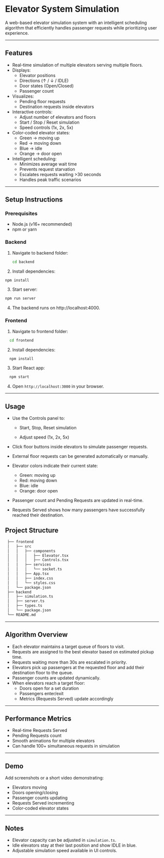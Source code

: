 # Elevator System Simulation

A web-based elevator simulation system with an intelligent scheduling algorithm that efficiently handles passenger requests while prioritizing user experience.

---

## **Features**

- Real-time simulation of multiple elevators serving multiple floors.
- Displays:
  - Elevator positions
  - Directions (↑ / ↓ / IDLE)
  - Door states (Open/Closed)
  - Passenger count
- Visualizes:
  - Pending floor requests
  - Destination requests inside elevators
- Interactive controls:
  - Adjust number of elevators and floors
  - Start / Stop / Reset simulation
  - Speed controls (1x, 2x, 5x)
- Color-coded elevator states:
  - Green → moving up
  - Red → moving down
  - Blue → idle
  - Orange → door open
- Intelligent scheduling:
  - Minimizes average wait time
  - Prevents request starvation
  - Escalates requests waiting >30 seconds
  - Handles peak traffic scenarios

---

## **Setup Instructions**

### **Prerequisites**

- Node.js (v16+ recommended)
- npm or yarn

### **Backend**

1. Navigate to backend folder:
   ```bash
   cd backend
   ```
2. Install dependencies:
  ```bash
  npm install
  ```
3. Start server:
  ```bash
  npm run server
  ```
4. The backend runs on http://localhost:4000.

### **Frontend**

1. Navigate to frontend folder:
  ```bash
    cd frontend
  ```

2. Install dependencies:
  ``` bash
    npm install
  ```

3. Start React app:
  ```bash
    npm start
  ```

4. Open `http://localhost:3000` in your browser.

----

## Usage

- Use the Controls panel to:

  - Start, Stop, Reset simulation

  - Adjust speed (1x, 2x, 5x)

- Click floor buttons inside elevators to simulate passenger requests.

- External floor requests can be generated automatically or manually.

- Elevator colors indicate their current state:

    - Green: moving up
    - Red: moving down
    - Blue: idle
    - Orange: door open

- Passenger count and Pending Requests are updated in real-time.

- Requests Served shows how many passengers have successfully reached their destination.


## Project Structure

   ``` Bash
    ├── frontend
    │   ├── src
    │   │   ├── components
    │   │   │   ├── Elevator.tsx
    │   │   │   ├── Controls.tsx
    │   │   ├── services
    │   │   │   └── socket.ts
    │   │   ├── App.tsx
    │   │   ├── index.css
    │   │   └── styles.css
    │   └── package.json
    ├── backend
    │   ├── simulation.ts
    │   ├── server.ts
    │   ├── types.ts
    │   └── package.json
    └── README.md
  ```
---

## Algorithm Overview

- Each elevator maintains a target queue of floors to visit.
- Requests are assigned to the best elevator based on estimated pickup time.
- Requests waiting more than 30s are escalated in priority.
- Elevators pick up passengers at the requested floor and add their destination floor to the queue.
- Passenger counts are updated dynamically.
- When elevators reach a target floor:
    - Doors open for a set duration
    - Passengers enter/exit
    - Metrics (Requests Served) update accordingly

---

## Performance Metrics

- Real-time Requests Served
- Pending Requests count
- Smooth animations for multiple elevators
- Can handle 100+ simultaneous requests in simulation

---

## Demo

Add screenshots or a short video demonstrating:
  - Elevators moving
  - Doors opening/closing
  - Passenger counts updating
  - Requests Served incrementing
  - Color-coded elevator states

----

## Notes

- Elevator capacity can be adjusted in `simulation.ts`.
- Idle elevators stay at their last position and show IDLE in blue.
- Adjustable simulation speed available in UI controls.
